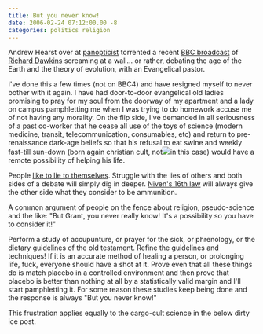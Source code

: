 ```yaml
---
title: But you never know!
date: 2006-02-24 07:12:00.00 -8
categories: politics religion
---
```

Andrew Hearst over at [panopticist](http://www.panopticist.com/) torrented a recent [BBC broadcast](http://www.channel4.com/culture/microsites/C/can_you_believe_it/debates/rootofevil.html) of [Richard Dawkins](http://en.wikipedia.org/wiki/Richard_Dawkins) screaming at a wall… or rather, debating the age of the Earth and the theory of evolution, with an Evangelical pastor.

I've done this a few times (not on BBC4) and have resigned myself to never bother with it again. I have had door-to-door evangelical old ladies promising to pray for my soul from the doorway of my apartment and a lady on campus pamphletting me when I was trying to do homework accuse me of not having any morality. On the flip side, I've demanded in all seriousness of a past co-worker that he cease all use of the toys of science (modern medicine, transit, telecommunication, consumables, etc) and return to pre-renaissance dark-age beliefs so that his refusal to eat swine and weekly fast-till sun-down (born again christian cult, not![](/images/emot-jewish.gif)in this case) would have a remote possibility of helping his life.

People [like to lie to themselves](http://www.allmarketersareliars.com/). Struggle with the lies of others and both sides of a debate will simply dig in deeper. [Niven's 16th law](http://en.wikipedia.org/wiki/Niven%27s_laws) will always give the other side what they consider to be ammunition.

A common argument of people on the fence about religion, pseudo-science and the like: "But Grant, you never really know! It's a possibility so you have to consider it!"

Perform a study of accupunture, or prayer for the sick, or phrenology, or the dietary guidelines of the old testament. Refine the guidelines and techniques! If it is an accurate method of healing a person, or prolonging life, fuck, everyone should have a shot at it. Prove even that all these things do is match placebo in a controlled environment and then prove that placebo is better than nothing at all by a statistically valid margin and I'll start pamphletting it. For some reason these studies keep being done and the response is always "But you never know!"

This frustration applies equally to the cargo-cult science in the below dirty ice post.

